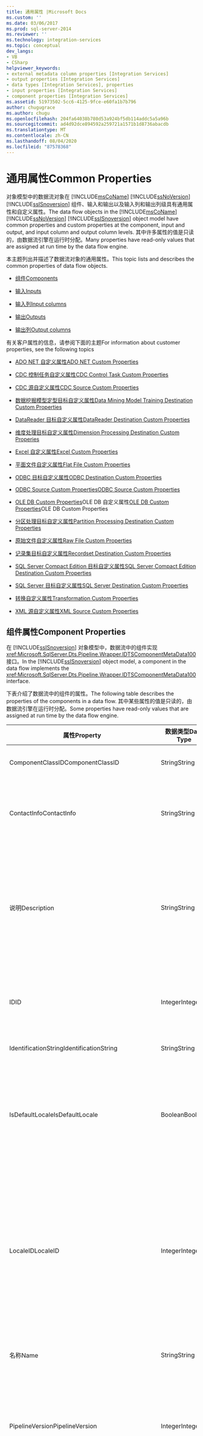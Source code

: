 ```yaml
---
title: 通用属性 |Microsoft Docs
ms.custom: ''
ms.date: 03/06/2017
ms.prod: sql-server-2014
ms.reviewer: ''
ms.technology: integration-services
ms.topic: conceptual
dev_langs:
- VB
- CSharp
helpviewer_keywords:
- external metadata column properties [Integration Services]
- output properties [Integration Services]
- data types [Integration Services], properties
- input properties [Integration Services]
- component properties [Integration Services]
ms.assetid: 51973502-5cc6-4125-9fce-e60fa1b7b796
author: chugugrace
ms.author: chugu
ms.openlocfilehash: 204fa64038b780d53a924bf5db114addc5a5a96b
ms.sourcegitcommit: ad4d92dce894592a259721a1571b1d8736abacdb
ms.translationtype: MT
ms.contentlocale: zh-CN
ms.lasthandoff: 08/04/2020
ms.locfileid: "87578368"
---
```

# <a name="common-properties"></a><span data-ttu-id="6f32a-102">通用属性</span><span class="sxs-lookup"><span data-stu-id="6f32a-102">Common Properties</span></span>
  <span data-ttu-id="6f32a-103">对象模型中的数据流对象在 [!INCLUDE[msCoName](../includes/msconame-md.md)] [!INCLUDE[ssNoVersion](../includes/ssnoversion-md.md)] [!INCLUDE[ssISnoversion](../includes/ssisnoversion-md.md)] 组件、输入和输出以及输入列和输出列级具有通用属性和自定义属性。</span><span class="sxs-lookup"><span data-stu-id="6f32a-103">The data flow objects in the [!INCLUDE[msCoName](../includes/msconame-md.md)] [!INCLUDE[ssNoVersion](../includes/ssnoversion-md.md)] [!INCLUDE[ssISnoversion](../includes/ssisnoversion-md.md)] object model have common properties and custom properties at the component, input and output, and input column and output column levels.</span></span> <span data-ttu-id="6f32a-104">其中许多属性的值是只读的，由数据流引擎在运行时分配。</span><span class="sxs-lookup"><span data-stu-id="6f32a-104">Many properties have read-only values that are assigned at run time by the data flow engine.</span></span>  
  
 <span data-ttu-id="6f32a-105">本主题列出并描述了数据流对象的通用属性。</span><span class="sxs-lookup"><span data-stu-id="6f32a-105">This topic lists and describes the common properties of data flow objects.</span></span>  
  
-   [<span data-ttu-id="6f32a-106">组件</span><span class="sxs-lookup"><span data-stu-id="6f32a-106">Components</span></span>](#components)  
  
-   [<span data-ttu-id="6f32a-107">输入</span><span class="sxs-lookup"><span data-stu-id="6f32a-107">Inputs</span></span>](#inputs)  
  
-   [<span data-ttu-id="6f32a-108">输入列</span><span class="sxs-lookup"><span data-stu-id="6f32a-108">Input columns</span></span>](#inputcolumns)  
  
-   [<span data-ttu-id="6f32a-109">输出</span><span class="sxs-lookup"><span data-stu-id="6f32a-109">Outputs</span></span>](#outputs)  
  
-   [<span data-ttu-id="6f32a-110">输出列</span><span class="sxs-lookup"><span data-stu-id="6f32a-110">Output columns</span></span>](#outputcolumns)  
  
 <span data-ttu-id="6f32a-111">有关客户属性的信息，请参阅下面的主题</span><span class="sxs-lookup"><span data-stu-id="6f32a-111">For information about customer properties, see the following topics</span></span>  
  
-   [<span data-ttu-id="6f32a-112">ADO NET 自定义属性</span><span class="sxs-lookup"><span data-stu-id="6f32a-112">ADO NET Custom Properties</span></span>](data-flow/ado-net-custom-properties.md)  
  
-   [<span data-ttu-id="6f32a-113">CDC 控制任务自定义属性</span><span class="sxs-lookup"><span data-stu-id="6f32a-113">CDC Control Task Custom Properties</span></span>](control-flow/cdc-control-task-custom-properties.md)  
  
-   [<span data-ttu-id="6f32a-114">CDC 源自定义属性</span><span class="sxs-lookup"><span data-stu-id="6f32a-114">CDC Source Custom Properties</span></span>](data-flow/cdc-source-custom-properties.md)  
  
-   [<span data-ttu-id="6f32a-115">数据挖掘模型定型目标自定义属性</span><span class="sxs-lookup"><span data-stu-id="6f32a-115">Data Mining Model Training Destination Custom Properties</span></span>](data-flow/data-mining-model-training-destination-custom-properties.md)  
  
-   [<span data-ttu-id="6f32a-116">DataReader 目标自定义属性</span><span class="sxs-lookup"><span data-stu-id="6f32a-116">DataReader Destination Custom Properties</span></span>](data-flow/datareader-destination-custom-properties.md)  
  
-   [<span data-ttu-id="6f32a-117">维度处理目标自定义属性</span><span class="sxs-lookup"><span data-stu-id="6f32a-117">Dimension Processing Destination Custom Properies</span></span>](data-flow/dimension-processing-destination-custom-properies.md)  
  
-   [<span data-ttu-id="6f32a-118">Excel 自定义属性</span><span class="sxs-lookup"><span data-stu-id="6f32a-118">Excel Custom Properties</span></span>](data-flow/excel-custom-properties.md)  
  
-   [<span data-ttu-id="6f32a-119">平面文件自定义属性</span><span class="sxs-lookup"><span data-stu-id="6f32a-119">Flat File Custom Properties</span></span>](data-flow/flat-file-custom-properties.md)  
  
-   [<span data-ttu-id="6f32a-120">ODBC 目标自定义属性</span><span class="sxs-lookup"><span data-stu-id="6f32a-120">ODBC Destination Custom Properties</span></span>](data-flow/odbc-destination-custom-properties.md)  
  
-   [<span data-ttu-id="6f32a-121">ODBC Source Custom Properties</span><span class="sxs-lookup"><span data-stu-id="6f32a-121">ODBC Source Custom Properties</span></span>](data-flow/odbc-source-custom-properties.md)  
  
-   <span data-ttu-id="6f32a-122">[OLE DB Custom Properties](data-flow/ole-db-custom-properties.md)OLE DB 自定义属性</span><span class="sxs-lookup"><span data-stu-id="6f32a-122">[OLE DB Custom Properties](data-flow/ole-db-custom-properties.md)OLE DB Custom Properties</span></span>  
  
-   [<span data-ttu-id="6f32a-123">分区处理目标自定义属性</span><span class="sxs-lookup"><span data-stu-id="6f32a-123">Partition Processing Destination Custom Properties</span></span>](data-flow/partition-processing-destination-custom-properties.md)  
  
-   [<span data-ttu-id="6f32a-124">原始文件自定义属性</span><span class="sxs-lookup"><span data-stu-id="6f32a-124">Raw File Custom Properties</span></span>](data-flow/raw-file-custom-properties.md)  
  
-   [<span data-ttu-id="6f32a-125">记录集目标自定义属性</span><span class="sxs-lookup"><span data-stu-id="6f32a-125">Recordset Destination Custom Properties</span></span>](data-flow/recordset-destination-custom-properties.md)  
  
-   [<span data-ttu-id="6f32a-126">SQL Server Compact Edition 目标自定义属性</span><span class="sxs-lookup"><span data-stu-id="6f32a-126">SQL Server Compact Edition Destination Custom Properties</span></span>](data-flow/sql-server-compact-edition-destination-custom-properties.md)  
  
-   [<span data-ttu-id="6f32a-127">SQL Server 目标自定义属性</span><span class="sxs-lookup"><span data-stu-id="6f32a-127">SQL Server Destination Custom Properties</span></span>](data-flow/sql-server-destination-custom-properties.md)  
  
-   [<span data-ttu-id="6f32a-128">转换自定义属性</span><span class="sxs-lookup"><span data-stu-id="6f32a-128">Transformation Custom Properties</span></span>](data-flow/transformations/transformation-custom-properties.md)  
  
-   [<span data-ttu-id="6f32a-129">XML 源自定义属性</span><span class="sxs-lookup"><span data-stu-id="6f32a-129">XML Source Custom Properties</span></span>](data-flow/xml-source-custom-properties.md)  
  
##  <a name="component-properties"></a><a name="components"></a><span data-ttu-id="6f32a-130">组件属性</span><span class="sxs-lookup"><span data-stu-id="6f32a-130">Component Properties</span></span>  
 <span data-ttu-id="6f32a-131">在 [!INCLUDE[ssISnoversion](../includes/ssisnoversion-md.md)] 对象模型中，数据流中的组件实现 <xref:Microsoft.SqlServer.Dts.Pipeline.Wrapper.IDTSComponentMetaData100> 接口。</span><span class="sxs-lookup"><span data-stu-id="6f32a-131">In the [!INCLUDE[ssISnoversion](../includes/ssisnoversion-md.md)] object model, a component in the data flow implements the <xref:Microsoft.SqlServer.Dts.Pipeline.Wrapper.IDTSComponentMetaData100> interface.</span></span>  
  
 <span data-ttu-id="6f32a-132">下表介绍了数据流中的组件的属性。</span><span class="sxs-lookup"><span data-stu-id="6f32a-132">The following table describes the properties of the components in a data flow.</span></span> <span data-ttu-id="6f32a-133">其中某些属性的值是只读的，由数据流引擎在运行时分配。</span><span class="sxs-lookup"><span data-stu-id="6f32a-133">Some properties have read-only values that are assigned at run time by the data flow engine.</span></span>  
  
|<span data-ttu-id="6f32a-134">属性</span><span class="sxs-lookup"><span data-stu-id="6f32a-134">Property</span></span>|<span data-ttu-id="6f32a-135">数据类型</span><span class="sxs-lookup"><span data-stu-id="6f32a-135">Data Type</span></span>|<span data-ttu-id="6f32a-136">说明</span><span class="sxs-lookup"><span data-stu-id="6f32a-136">Description</span></span>|  
|--------------|---------------|-----------------|  
|<span data-ttu-id="6f32a-137">ComponentClassID</span><span class="sxs-lookup"><span data-stu-id="6f32a-137">ComponentClassID</span></span>|<span data-ttu-id="6f32a-138">String</span><span class="sxs-lookup"><span data-stu-id="6f32a-138">String</span></span>|<span data-ttu-id="6f32a-139">组件的 CLSID。</span><span class="sxs-lookup"><span data-stu-id="6f32a-139">The CLSID of the component.</span></span>|  
|<span data-ttu-id="6f32a-140">ContactInfo</span><span class="sxs-lookup"><span data-stu-id="6f32a-140">ContactInfo</span></span>|<span data-ttu-id="6f32a-141">String</span><span class="sxs-lookup"><span data-stu-id="6f32a-141">String</span></span>|<span data-ttu-id="6f32a-142">组件开发人员的联系信息。</span><span class="sxs-lookup"><span data-stu-id="6f32a-142">Contact information for the developer of a component.</span></span>|  
|<span data-ttu-id="6f32a-143">说明</span><span class="sxs-lookup"><span data-stu-id="6f32a-143">Description</span></span>|<span data-ttu-id="6f32a-144">String</span><span class="sxs-lookup"><span data-stu-id="6f32a-144">String</span></span>|<span data-ttu-id="6f32a-145">对数据流组件的说明。</span><span class="sxs-lookup"><span data-stu-id="6f32a-145">The description of the data flow component.</span></span> <span data-ttu-id="6f32a-146">此属性的默认值是数据流组件的名称。</span><span class="sxs-lookup"><span data-stu-id="6f32a-146">The default value of this property is the name of the data flow component.</span></span>|  
|<span data-ttu-id="6f32a-147">ID</span><span class="sxs-lookup"><span data-stu-id="6f32a-147">ID</span></span>|<span data-ttu-id="6f32a-148">Integer</span><span class="sxs-lookup"><span data-stu-id="6f32a-148">Integer</span></span>|<span data-ttu-id="6f32a-149">唯一标识此组件实例的值。</span><span class="sxs-lookup"><span data-stu-id="6f32a-149">A value that uniquely identifies this instance of the component.</span></span>|  
|<span data-ttu-id="6f32a-150">IdentificationString</span><span class="sxs-lookup"><span data-stu-id="6f32a-150">IdentificationString</span></span>|<span data-ttu-id="6f32a-151">String</span><span class="sxs-lookup"><span data-stu-id="6f32a-151">String</span></span>|<span data-ttu-id="6f32a-152">标识组件。</span><span class="sxs-lookup"><span data-stu-id="6f32a-152">Identifies the component.</span></span>|  
|<span data-ttu-id="6f32a-153">IsDefaultLocale</span><span class="sxs-lookup"><span data-stu-id="6f32a-153">IsDefaultLocale</span></span>|<span data-ttu-id="6f32a-154">Boolean</span><span class="sxs-lookup"><span data-stu-id="6f32a-154">Boolean</span></span>|<span data-ttu-id="6f32a-155">指示组件是否使用其所属的数据流任务的区域设置。</span><span class="sxs-lookup"><span data-stu-id="6f32a-155">Indicates whether the component uses the locale of the Data Flow task to which it belongs.</span></span>|  
|<span data-ttu-id="6f32a-156">LocaleID</span><span class="sxs-lookup"><span data-stu-id="6f32a-156">LocaleID</span></span>|<span data-ttu-id="6f32a-157">Integer</span><span class="sxs-lookup"><span data-stu-id="6f32a-157">Integer</span></span>|<span data-ttu-id="6f32a-158">包运行时数据流组件使用的区域设置。</span><span class="sxs-lookup"><span data-stu-id="6f32a-158">The locale that the data flow component uses when the package runs.</span></span> <span data-ttu-id="6f32a-159">数据流组件可以使用所有 Windows 区域设置。</span><span class="sxs-lookup"><span data-stu-id="6f32a-159">All Windows locales are available for use in data flow components.</span></span>|  
|<span data-ttu-id="6f32a-160">名称</span><span class="sxs-lookup"><span data-stu-id="6f32a-160">Name</span></span>|<span data-ttu-id="6f32a-161">String</span><span class="sxs-lookup"><span data-stu-id="6f32a-161">String</span></span>|<span data-ttu-id="6f32a-162">数据流组件的名称。</span><span class="sxs-lookup"><span data-stu-id="6f32a-162">The name of the data flow component.</span></span>|  
|<span data-ttu-id="6f32a-163">PipelineVersion</span><span class="sxs-lookup"><span data-stu-id="6f32a-163">PipelineVersion</span></span>|<span data-ttu-id="6f32a-164">Integer</span><span class="sxs-lookup"><span data-stu-id="6f32a-164">Integer</span></span>|<span data-ttu-id="6f32a-165">将某组件设计为要在其中执行的数据流任务的版本。</span><span class="sxs-lookup"><span data-stu-id="6f32a-165">The version of the data flow task within which a component is designed to execute.</span></span>|  
|<span data-ttu-id="6f32a-166">UsesDispositions</span><span class="sxs-lookup"><span data-stu-id="6f32a-166">UsesDispositions</span></span>|<span data-ttu-id="6f32a-167">Boolean</span><span class="sxs-lookup"><span data-stu-id="6f32a-167">Boolean</span></span>|<span data-ttu-id="6f32a-168">指示组件是否有错误输出。</span><span class="sxs-lookup"><span data-stu-id="6f32a-168">Indicates whether a component has an error output.</span></span>|  
|<span data-ttu-id="6f32a-169">ValidateExternalMetadata</span><span class="sxs-lookup"><span data-stu-id="6f32a-169">ValidateExternalMetadata</span></span>|<span data-ttu-id="6f32a-170">Boolean</span><span class="sxs-lookup"><span data-stu-id="6f32a-170">Boolean</span></span>|<span data-ttu-id="6f32a-171">指示外部列的元数据是否经过验证。</span><span class="sxs-lookup"><span data-stu-id="6f32a-171">Indicates whether the metadata of external columns is validated.</span></span> <span data-ttu-id="6f32a-172">此属性的默认值为 `True`。</span><span class="sxs-lookup"><span data-stu-id="6f32a-172">The default value of this property is `True`.</span></span>|  
|<span data-ttu-id="6f32a-173">版本</span><span class="sxs-lookup"><span data-stu-id="6f32a-173">Version</span></span>|<span data-ttu-id="6f32a-174">Integer</span><span class="sxs-lookup"><span data-stu-id="6f32a-174">Integer</span></span>|<span data-ttu-id="6f32a-175">组件的版本。</span><span class="sxs-lookup"><span data-stu-id="6f32a-175">The version of a component.</span></span>|  
  
##  <a name="input-properties"></a><a name="inputs"></a><span data-ttu-id="6f32a-176">输入属性</span><span class="sxs-lookup"><span data-stu-id="6f32a-176">Input Properties</span></span>  
 <span data-ttu-id="6f32a-177">在 [!INCLUDE[ssISnoversion](../includes/ssisnoversion-md.md)] 对象模型中，转换和目标都具有输入。</span><span class="sxs-lookup"><span data-stu-id="6f32a-177">In the [!INCLUDE[ssISnoversion](../includes/ssisnoversion-md.md)] object model, transformations and destinations have inputs.</span></span> <span data-ttu-id="6f32a-178">数据流中的组件的输入实现了 <xref:Microsoft.SqlServer.Dts.Pipeline.Wrapper.IDTSInput100> 接口。</span><span class="sxs-lookup"><span data-stu-id="6f32a-178">An input of a component in the data flow implements the <xref:Microsoft.SqlServer.Dts.Pipeline.Wrapper.IDTSInput100> interface.</span></span>  
  
 <span data-ttu-id="6f32a-179">下表描述了数据流中的组件的输入属性。</span><span class="sxs-lookup"><span data-stu-id="6f32a-179">The following table describes the properties of the inputs of components in a data flow.</span></span> <span data-ttu-id="6f32a-180">其中某些属性的值是只读的，由数据流引擎在运行时分配。</span><span class="sxs-lookup"><span data-stu-id="6f32a-180">Some properties have read-only values that are assigned at run time by the data flow engine.</span></span>  
  
|<span data-ttu-id="6f32a-181">属性</span><span class="sxs-lookup"><span data-stu-id="6f32a-181">Property</span></span>|<span data-ttu-id="6f32a-182">数据类型</span><span class="sxs-lookup"><span data-stu-id="6f32a-182">Data Type</span></span>|<span data-ttu-id="6f32a-183">说明</span><span class="sxs-lookup"><span data-stu-id="6f32a-183">Description</span></span>|  
|--------------|---------------|-----------------|  
|<span data-ttu-id="6f32a-184">说明</span><span class="sxs-lookup"><span data-stu-id="6f32a-184">Description</span></span>|<span data-ttu-id="6f32a-185">String</span><span class="sxs-lookup"><span data-stu-id="6f32a-185">String</span></span>|<span data-ttu-id="6f32a-186">输入的说明。</span><span class="sxs-lookup"><span data-stu-id="6f32a-186">The description of the input.</span></span>|  
|<span data-ttu-id="6f32a-187">ErrorOrTruncationOperation</span><span class="sxs-lookup"><span data-stu-id="6f32a-187">ErrorOrTruncationOperation</span></span>|<span data-ttu-id="6f32a-188">String</span><span class="sxs-lookup"><span data-stu-id="6f32a-188">String</span></span>|<span data-ttu-id="6f32a-189">一个可选字符串，它指定处理行时可以发生的错误或截断的类型。</span><span class="sxs-lookup"><span data-stu-id="6f32a-189">An optional string that specifies the types of errors or truncations that can occur when processing a row.</span></span>|  
|<span data-ttu-id="6f32a-190">ErrorRowDisposition</span><span class="sxs-lookup"><span data-stu-id="6f32a-190">ErrorRowDisposition</span></span>|<xref:Microsoft.SqlServer.Dts.Pipeline.Wrapper.DTSRowDisposition>|<span data-ttu-id="6f32a-191">用于指定错误的处理方式的值。</span><span class="sxs-lookup"><span data-stu-id="6f32a-191">A value that specifies the handling of errors.</span></span> <span data-ttu-id="6f32a-192">具体的值为 `Fail component`、`Ignore failure` 和 `Redirect row`。</span><span class="sxs-lookup"><span data-stu-id="6f32a-192">The values are `Fail component`, `Ignore failure`, and `Redirect row`.</span></span>|  
|<span data-ttu-id="6f32a-193">HasSideEffects</span><span class="sxs-lookup"><span data-stu-id="6f32a-193">HasSideEffects</span></span>|<span data-ttu-id="6f32a-194">Boolean</span><span class="sxs-lookup"><span data-stu-id="6f32a-194">Boolean</span></span>|<span data-ttu-id="6f32a-195">指示当组件没有附加到下游组件且为时，是否可以从数据流的执行计划中删除该组件 `RunInOptimizedMode` `true` 。</span><span class="sxs-lookup"><span data-stu-id="6f32a-195">Indicates whether a component can be removed from the execution plan of the data flow when it is not attached to a downstream component and when `RunInOptimizedMode` is `true`.</span></span>|  
|<span data-ttu-id="6f32a-196">ID</span><span class="sxs-lookup"><span data-stu-id="6f32a-196">ID</span></span>|<span data-ttu-id="6f32a-197">Integer</span><span class="sxs-lookup"><span data-stu-id="6f32a-197">Integer</span></span>|<span data-ttu-id="6f32a-198">用于唯一标识输入的值。</span><span class="sxs-lookup"><span data-stu-id="6f32a-198">A value that uniquely identifies the input.</span></span>|  
|<span data-ttu-id="6f32a-199">IdentificationString</span><span class="sxs-lookup"><span data-stu-id="6f32a-199">IdentificationString</span></span>|<span data-ttu-id="6f32a-200">String</span><span class="sxs-lookup"><span data-stu-id="6f32a-200">String</span></span>|<span data-ttu-id="6f32a-201">用于标识输入的字符串。</span><span class="sxs-lookup"><span data-stu-id="6f32a-201">A string that identifies the input.</span></span>|  
|<span data-ttu-id="6f32a-202">IsSorted</span><span class="sxs-lookup"><span data-stu-id="6f32a-202">IsSorted</span></span>|<span data-ttu-id="6f32a-203">Boolean</span><span class="sxs-lookup"><span data-stu-id="6f32a-203">Boolean</span></span>|<span data-ttu-id="6f32a-204">指示输入中的数据是否已排序。</span><span class="sxs-lookup"><span data-stu-id="6f32a-204">Indicates whether the data in the input is sorted.</span></span>|  
|<span data-ttu-id="6f32a-205">名称</span><span class="sxs-lookup"><span data-stu-id="6f32a-205">Name</span></span>|<span data-ttu-id="6f32a-206">String</span><span class="sxs-lookup"><span data-stu-id="6f32a-206">String</span></span>|<span data-ttu-id="6f32a-207">输入的名称。</span><span class="sxs-lookup"><span data-stu-id="6f32a-207">The name of the input.</span></span>|  
|<span data-ttu-id="6f32a-208">SourceLocale</span><span class="sxs-lookup"><span data-stu-id="6f32a-208">SourceLocale</span></span>|<span data-ttu-id="6f32a-209">Integer</span><span class="sxs-lookup"><span data-stu-id="6f32a-209">Integer</span></span>|<span data-ttu-id="6f32a-210">输入数据的区域设置 ID (LCID)。</span><span class="sxs-lookup"><span data-stu-id="6f32a-210">The locale ID (LCID) of the input data.</span></span>|  
|<span data-ttu-id="6f32a-211">TruncationRowDisposition</span><span class="sxs-lookup"><span data-stu-id="6f32a-211">TruncationRowDisposition</span></span>|<xref:Microsoft.SqlServer.Dts.Pipeline.Wrapper.DTSRowDisposition>|<span data-ttu-id="6f32a-212">用于确定组件如何处理在处理行时发生的截断的值。</span><span class="sxs-lookup"><span data-stu-id="6f32a-212">A value that determines how the component handles truncations that occur when processing rows.</span></span> <span data-ttu-id="6f32a-213">.</span><span class="sxs-lookup"><span data-stu-id="6f32a-213">.</span></span> <span data-ttu-id="6f32a-214">具体的值为 `Fail component`、`Ignore failure` 和 `Redirect row`。</span><span class="sxs-lookup"><span data-stu-id="6f32a-214">The values are `Fail component`, `Ignore failure`, and `Redirect row`.</span></span>|  
  
 <span data-ttu-id="6f32a-215">目标以及某些转换不支持错误输出，这些组件的 ErrorRowDisposition 和 TruncationRowDisposition 属性是只读的。</span><span class="sxs-lookup"><span data-stu-id="6f32a-215">Destinations and some transformations do not support error outputs, and the ErrorRowDisposition and TruncationRowDisposition properties of these components are read-only.</span></span>  
  
###  <a name="input-column-properties"></a><a name="inputcolumns"></a><span data-ttu-id="6f32a-216">输入列属性</span><span class="sxs-lookup"><span data-stu-id="6f32a-216">Input Column Properties</span></span>  
 <span data-ttu-id="6f32a-217">在 [!INCLUDE[ssISnoversion](../includes/ssisnoversion-md.md)] 对象模型中，输入包含输入列集合。</span><span class="sxs-lookup"><span data-stu-id="6f32a-217">In the [!INCLUDE[ssISnoversion](../includes/ssisnoversion-md.md)] object model, an input contains a collection of input columns.</span></span> <span data-ttu-id="6f32a-218">数据流中的组件的输入列实现了 <xref:Microsoft.SqlServer.Dts.Pipeline.Wrapper.IDTSInputColumn100> 接口。</span><span class="sxs-lookup"><span data-stu-id="6f32a-218">An input column of a component in the data flow implements the <xref:Microsoft.SqlServer.Dts.Pipeline.Wrapper.IDTSInputColumn100> interface.</span></span>  
  
 <span data-ttu-id="6f32a-219">下表描述了数据流中的组件的输入列属性。</span><span class="sxs-lookup"><span data-stu-id="6f32a-219">The following table describes the properties of the input columns of components in a data flow.</span></span> <span data-ttu-id="6f32a-220">其中某些属性的值是只读的，由数据流引擎在运行时分配。</span><span class="sxs-lookup"><span data-stu-id="6f32a-220">Some properties have read-only values that are assigned at run time by the data flow engine.</span></span>  
  
|<span data-ttu-id="6f32a-221">属性</span><span class="sxs-lookup"><span data-stu-id="6f32a-221">Property</span></span>|<span data-ttu-id="6f32a-222">数据类型</span><span class="sxs-lookup"><span data-stu-id="6f32a-222">Data Type</span></span>|<span data-ttu-id="6f32a-223">说明</span><span class="sxs-lookup"><span data-stu-id="6f32a-223">Description</span></span>|  
|--------------|---------------|-----------------|  
|<span data-ttu-id="6f32a-224">ComparisonFlags</span><span class="sxs-lookup"><span data-stu-id="6f32a-224">ComparisonFlags</span></span>|<span data-ttu-id="6f32a-225">Integer</span><span class="sxs-lookup"><span data-stu-id="6f32a-225">Integer</span></span>|<span data-ttu-id="6f32a-226">一组标志，用于指定数据类型为 character 的列的比较方式。</span><span class="sxs-lookup"><span data-stu-id="6f32a-226">A set of flags that specify the comparison of columns that have a character data type.</span></span> <span data-ttu-id="6f32a-227">有关详细信息，请参阅 [Comparing String Data](data-flow/comparing-string-data.md)。</span><span class="sxs-lookup"><span data-stu-id="6f32a-227">For more information, see [Comparing String Data](data-flow/comparing-string-data.md).</span></span>|  
|<span data-ttu-id="6f32a-228">说明</span><span class="sxs-lookup"><span data-stu-id="6f32a-228">Description</span></span>|<span data-ttu-id="6f32a-229">String</span><span class="sxs-lookup"><span data-stu-id="6f32a-229">String</span></span>|<span data-ttu-id="6f32a-230">对输入列的说明。</span><span class="sxs-lookup"><span data-stu-id="6f32a-230">Describes the input column.</span></span>|  
|<span data-ttu-id="6f32a-231">ErrorOrTruncationOperation</span><span class="sxs-lookup"><span data-stu-id="6f32a-231">ErrorOrTruncationOperation</span></span>|<span data-ttu-id="6f32a-232">String</span><span class="sxs-lookup"><span data-stu-id="6f32a-232">String</span></span>|<span data-ttu-id="6f32a-233">一个可选字符串，它指定处理行时可以发生的错误或截断的类型。</span><span class="sxs-lookup"><span data-stu-id="6f32a-233">An optional string that specifies the types of errors or truncations that can occur when processing a row.</span></span>|  
|<span data-ttu-id="6f32a-234">ErrorRowDisposition</span><span class="sxs-lookup"><span data-stu-id="6f32a-234">ErrorRowDisposition</span></span>|<xref:Microsoft.SqlServer.Dts.Pipeline.Wrapper.DTSRowDisposition>|<span data-ttu-id="6f32a-235">用于指定错误的处理方式的值。</span><span class="sxs-lookup"><span data-stu-id="6f32a-235">A value that specifies the handling of errors.</span></span> <span data-ttu-id="6f32a-236">具体的值为 `Fail component`、`Ignore failure` 和 `Redirect row`。</span><span class="sxs-lookup"><span data-stu-id="6f32a-236">The values are `Fail component`, `Ignore failure`, and `Redirect row`.</span></span>|  
|<span data-ttu-id="6f32a-237">ExternalMetadataColumnID</span><span class="sxs-lookup"><span data-stu-id="6f32a-237">ExternalMetadataColumnID</span></span>|<xref:Microsoft.SqlServer.Dts.Pipeline.Wrapper.IDTSExternalMetadataColumn100>|<span data-ttu-id="6f32a-238">分配给输入列的外部元数据列的 ID。</span><span class="sxs-lookup"><span data-stu-id="6f32a-238">The ID of the external metadata column assigned to an input column.</span></span>|  
|<span data-ttu-id="6f32a-239">ID</span><span class="sxs-lookup"><span data-stu-id="6f32a-239">ID</span></span>|<span data-ttu-id="6f32a-240">Integer</span><span class="sxs-lookup"><span data-stu-id="6f32a-240">Integer</span></span>|<span data-ttu-id="6f32a-241">用于唯一标识输入列的值。</span><span class="sxs-lookup"><span data-stu-id="6f32a-241">A value that uniquely identifies the input column.</span></span>|  
|<span data-ttu-id="6f32a-242">IdentificationString</span><span class="sxs-lookup"><span data-stu-id="6f32a-242">IdentificationString</span></span>|<span data-ttu-id="6f32a-243">String</span><span class="sxs-lookup"><span data-stu-id="6f32a-243">String</span></span>|<span data-ttu-id="6f32a-244">用于标识输入列的字符串。</span><span class="sxs-lookup"><span data-stu-id="6f32a-244">A string that identifies the input column.</span></span>|  
|<span data-ttu-id="6f32a-245">LineageID</span><span class="sxs-lookup"><span data-stu-id="6f32a-245">LineageID</span></span>|<span data-ttu-id="6f32a-246">Integer</span><span class="sxs-lookup"><span data-stu-id="6f32a-246">Integer</span></span>|<span data-ttu-id="6f32a-247">上游列的 ID。</span><span class="sxs-lookup"><span data-stu-id="6f32a-247">The ID of the upstream column.</span></span>|  
|<span data-ttu-id="6f32a-248">名称</span><span class="sxs-lookup"><span data-stu-id="6f32a-248">Name</span></span>|<span data-ttu-id="6f32a-249">String</span><span class="sxs-lookup"><span data-stu-id="6f32a-249">String</span></span>|<span data-ttu-id="6f32a-250">输入列的名称。</span><span class="sxs-lookup"><span data-stu-id="6f32a-250">The name of the input column.</span></span>|  
|<span data-ttu-id="6f32a-251">SortKeyPosition</span><span class="sxs-lookup"><span data-stu-id="6f32a-251">SortKeyPosition</span></span>|<span data-ttu-id="6f32a-252">Integer</span><span class="sxs-lookup"><span data-stu-id="6f32a-252">Integer</span></span>|<span data-ttu-id="6f32a-253">用于指示单个列是否已排序、其排序顺序以及多个列的排序顺序的值。</span><span class="sxs-lookup"><span data-stu-id="6f32a-253">A value that indicates whether a column is sorted, its sort order, and the sequence in which multiple columns are sorted.</span></span> <span data-ttu-id="6f32a-254">如何值为 **0** ，则表示未对该列进行排序。</span><span class="sxs-lookup"><span data-stu-id="6f32a-254">The value **0** indicates the column is not sorted.</span></span>  <span data-ttu-id="6f32a-255">有关详细信息，请参阅 [为合并转换和合并联接转换排序数据](data-flow/transformations/sort-data-for-the-merge-and-merge-join-transformations.md)。</span><span class="sxs-lookup"><span data-stu-id="6f32a-255">For more information, see [Sort Data for the Merge and Merge Join Transformations](data-flow/transformations/sort-data-for-the-merge-and-merge-join-transformations.md).</span></span>|  
|<span data-ttu-id="6f32a-256">TruncationRowDisposition</span><span class="sxs-lookup"><span data-stu-id="6f32a-256">TruncationRowDisposition</span></span>|<xref:Microsoft.SqlServer.Dts.Pipeline.Wrapper.DTSRowDisposition>|<span data-ttu-id="6f32a-257">用于确定组件如何处理在处理行时发生的截断的值。</span><span class="sxs-lookup"><span data-stu-id="6f32a-257">A value that determines how the component handles truncations that occur when processing rows.</span></span> <span data-ttu-id="6f32a-258">具体的值为 `Fail component`、`Ignore failure` 和 `Redirect row`。</span><span class="sxs-lookup"><span data-stu-id="6f32a-258">The values are `Fail component`, `Ignore failure`, and `Redirect row`.</span></span>|  
|<span data-ttu-id="6f32a-259">UpstreamComponentName</span><span class="sxs-lookup"><span data-stu-id="6f32a-259">UpstreamComponentName</span></span>|<span data-ttu-id="6f32a-260">String</span><span class="sxs-lookup"><span data-stu-id="6f32a-260">String</span></span>|<span data-ttu-id="6f32a-261">上游组件的名称。</span><span class="sxs-lookup"><span data-stu-id="6f32a-261">The name of the upstream component.</span></span>|  
|<span data-ttu-id="6f32a-262">UsageType</span><span class="sxs-lookup"><span data-stu-id="6f32a-262">UsageType</span></span>|<xref:Microsoft.SqlServer.Dts.Pipeline.Wrapper.DTSUsageType>|<span data-ttu-id="6f32a-263">用于确定组件如何使用输入列的值。</span><span class="sxs-lookup"><span data-stu-id="6f32a-263">A value that determines how an input column is used by the component.</span></span>|  
  
 <span data-ttu-id="6f32a-264">输入列还具有“数据类型属性”下描述的数据类型属性。</span><span class="sxs-lookup"><span data-stu-id="6f32a-264">Input columns also have the data type properties described under "Data Type Properties."</span></span>  
  
##  <a name="output-properties"></a><a name="outputs"></a><span data-ttu-id="6f32a-265">输出属性</span><span class="sxs-lookup"><span data-stu-id="6f32a-265">Output Properties</span></span>  
 <span data-ttu-id="6f32a-266">在 [!INCLUDE[ssISnoversion](../includes/ssisnoversion-md.md)] 对象模型中，源和转换具有输出。</span><span class="sxs-lookup"><span data-stu-id="6f32a-266">In the [!INCLUDE[ssISnoversion](../includes/ssisnoversion-md.md)] object model, sources and transformations have outputs.</span></span> <span data-ttu-id="6f32a-267">数据流中的组件的输出实现了 <xref:Microsoft.SqlServer.Dts.Pipeline.Wrapper.IDTSOutput100> 接口。</span><span class="sxs-lookup"><span data-stu-id="6f32a-267">An output of a component in the data flow implements the <xref:Microsoft.SqlServer.Dts.Pipeline.Wrapper.IDTSOutput100> interface.</span></span>  
  
 <span data-ttu-id="6f32a-268">下表描述了数据流中的组件的输出属性。</span><span class="sxs-lookup"><span data-stu-id="6f32a-268">The following table describes the properties of the outputs of components in a data flow.</span></span> <span data-ttu-id="6f32a-269">其中某些属性的值是只读的，由数据流引擎在运行时分配。</span><span class="sxs-lookup"><span data-stu-id="6f32a-269">Some properties have read-only values that are assigned at run time by the data flow engine.</span></span>  
  
|<span data-ttu-id="6f32a-270">属性</span><span class="sxs-lookup"><span data-stu-id="6f32a-270">Property</span></span>|<span data-ttu-id="6f32a-271">数据类型</span><span class="sxs-lookup"><span data-stu-id="6f32a-271">Data Type</span></span>|<span data-ttu-id="6f32a-272">说明</span><span class="sxs-lookup"><span data-stu-id="6f32a-272">Description</span></span>|  
|--------------|---------------|-----------------|  
|<span data-ttu-id="6f32a-273">DeleteOutputOnPathDetached</span><span class="sxs-lookup"><span data-stu-id="6f32a-273">DeleteOutputOnPathDetached</span></span>|<span data-ttu-id="6f32a-274">Boolean</span><span class="sxs-lookup"><span data-stu-id="6f32a-274">Boolean</span></span>|<span data-ttu-id="6f32a-275">用于确定当输出与路径分离时数据流引擎是否将其删除的值。</span><span class="sxs-lookup"><span data-stu-id="6f32a-275">A value that determines whether the data flow engine deletes the output when it is detached from a path.</span></span>|  
|<span data-ttu-id="6f32a-276">说明</span><span class="sxs-lookup"><span data-stu-id="6f32a-276">Description</span></span>|<span data-ttu-id="6f32a-277">String</span><span class="sxs-lookup"><span data-stu-id="6f32a-277">String</span></span>|<span data-ttu-id="6f32a-278">对输出的说明。</span><span class="sxs-lookup"><span data-stu-id="6f32a-278">Describes the output.</span></span>|  
|<span data-ttu-id="6f32a-279">ErrorOrTruncationOperation</span><span class="sxs-lookup"><span data-stu-id="6f32a-279">ErrorOrTruncationOperation</span></span>|<span data-ttu-id="6f32a-280">String</span><span class="sxs-lookup"><span data-stu-id="6f32a-280">String</span></span>|<span data-ttu-id="6f32a-281">一个可选字符串，它指定处理行时可以发生的错误或截断的类型。</span><span class="sxs-lookup"><span data-stu-id="6f32a-281">An optional string that specifies the types of errors or truncations that can occur when processing a row.</span></span>|  
|<span data-ttu-id="6f32a-282">ErrorRowDisposition</span><span class="sxs-lookup"><span data-stu-id="6f32a-282">ErrorRowDisposition</span></span>|<xref:Microsoft.SqlServer.Dts.Pipeline.Wrapper.DTSRowDisposition>|<span data-ttu-id="6f32a-283">用于指定错误的处理方式的值。</span><span class="sxs-lookup"><span data-stu-id="6f32a-283">A value that specifies the handling of errors.</span></span> <span data-ttu-id="6f32a-284">具体的值为 `Fail component`、`Ignore failure` 和 `Redirect row`。</span><span class="sxs-lookup"><span data-stu-id="6f32a-284">The values are `Fail component`, `Ignore failure`, and `Redirect row`.</span></span>|  
|<span data-ttu-id="6f32a-285">ExclusionGroup</span><span class="sxs-lookup"><span data-stu-id="6f32a-285">ExclusionGroup</span></span>|<span data-ttu-id="6f32a-286">Integer</span><span class="sxs-lookup"><span data-stu-id="6f32a-286">Integer</span></span>|<span data-ttu-id="6f32a-287">用于标识一组互斥输出的值。</span><span class="sxs-lookup"><span data-stu-id="6f32a-287">A value that identifies a group of mutually exclusive outputs.</span></span>|  
|<span data-ttu-id="6f32a-288">HasSideEffects</span><span class="sxs-lookup"><span data-stu-id="6f32a-288">HasSideEffects</span></span>|<span data-ttu-id="6f32a-289">Boolean</span><span class="sxs-lookup"><span data-stu-id="6f32a-289">Boolean</span></span>|<span data-ttu-id="6f32a-290">用于指示当组件没有附加到上游组件并且 `RunInOptimizedMode` 为 `true` 时是否可以从数据流的执行计划中删除该组件的值。</span><span class="sxs-lookup"><span data-stu-id="6f32a-290">A value that indicates whether a component can be removed from the execution plan of the data flow when it is not attached to an upstream component and when `RunInOptimizedMode` is `true`.</span></span>|  
|<span data-ttu-id="6f32a-291">ID</span><span class="sxs-lookup"><span data-stu-id="6f32a-291">ID</span></span>|<span data-ttu-id="6f32a-292">Integer</span><span class="sxs-lookup"><span data-stu-id="6f32a-292">Integer</span></span>|<span data-ttu-id="6f32a-293">用于唯一标识输出的值。</span><span class="sxs-lookup"><span data-stu-id="6f32a-293">A value that uniquely identifies the output.</span></span>|  
|<span data-ttu-id="6f32a-294">IdentificationString</span><span class="sxs-lookup"><span data-stu-id="6f32a-294">IdentificationString</span></span>|<span data-ttu-id="6f32a-295">String</span><span class="sxs-lookup"><span data-stu-id="6f32a-295">String</span></span>|<span data-ttu-id="6f32a-296">用于标识输出的字符串。</span><span class="sxs-lookup"><span data-stu-id="6f32a-296">A string that identifies the output.</span></span>|  
|<span data-ttu-id="6f32a-297">IsErrorOut</span><span class="sxs-lookup"><span data-stu-id="6f32a-297">IsErrorOut</span></span>|<span data-ttu-id="6f32a-298">Boolean</span><span class="sxs-lookup"><span data-stu-id="6f32a-298">Boolean</span></span>|<span data-ttu-id="6f32a-299">指示输出是否为错误输出。</span><span class="sxs-lookup"><span data-stu-id="6f32a-299">Indicates whether the output is an error output.</span></span>|  
|<span data-ttu-id="6f32a-300">IsSorted</span><span class="sxs-lookup"><span data-stu-id="6f32a-300">IsSorted</span></span>|<span data-ttu-id="6f32a-301">Boolean</span><span class="sxs-lookup"><span data-stu-id="6f32a-301">Boolean</span></span>|<span data-ttu-id="6f32a-302">指示输出是否已排序。</span><span class="sxs-lookup"><span data-stu-id="6f32a-302">Indicates whether the output is sorted.</span></span> <span data-ttu-id="6f32a-303">默认值为 `False`。</span><span class="sxs-lookup"><span data-stu-id="6f32a-303">The default value is `False`.</span></span><br /><br /> <span data-ttu-id="6f32a-304">\*\* \* \* 重要 \* 提示 \* \*\*如果将属性的值设置 `IsSorted` 为，则 `True` 不会对数据进行排序。</span><span class="sxs-lookup"><span data-stu-id="6f32a-304">**\*\* Important \*\*** Setting the value of the `IsSorted` property to `True` does not sort the data.</span></span> <span data-ttu-id="6f32a-305">此属性仅向下游组件提示数据之前已经过排序。</span><span class="sxs-lookup"><span data-stu-id="6f32a-305">This property only provides a hint to downstream components that the data has been previously sorted.</span></span> <span data-ttu-id="6f32a-306">有关详细信息，请参阅 [为合并转换和合并联接转换排序数据](data-flow/transformations/sort-data-for-the-merge-and-merge-join-transformations.md)。</span><span class="sxs-lookup"><span data-stu-id="6f32a-306">For more information, see [Sort Data for the Merge and Merge Join Transformations](data-flow/transformations/sort-data-for-the-merge-and-merge-join-transformations.md).</span></span>|  
|<span data-ttu-id="6f32a-307">名称</span><span class="sxs-lookup"><span data-stu-id="6f32a-307">Name</span></span>|<span data-ttu-id="6f32a-308">String</span><span class="sxs-lookup"><span data-stu-id="6f32a-308">String</span></span>|<span data-ttu-id="6f32a-309">输出的名称。</span><span class="sxs-lookup"><span data-stu-id="6f32a-309">The name of the output.</span></span>|  
|<span data-ttu-id="6f32a-310">SynchronousInputID</span><span class="sxs-lookup"><span data-stu-id="6f32a-310">SynchronousInputID</span></span>|<span data-ttu-id="6f32a-311">Integer</span><span class="sxs-lookup"><span data-stu-id="6f32a-311">Integer</span></span>|<span data-ttu-id="6f32a-312">与输出同步的输入的 ID。</span><span class="sxs-lookup"><span data-stu-id="6f32a-312">The ID of an input that is synchronous to the output.</span></span>|  
|<span data-ttu-id="6f32a-313">TruncationRowDisposition</span><span class="sxs-lookup"><span data-stu-id="6f32a-313">TruncationRowDisposition</span></span>|<xref:Microsoft.SqlServer.Dts.Pipeline.Wrapper.DTSRowDisposition>|<span data-ttu-id="6f32a-314">用于确定组件如何处理在处理行时发生的截断的值。</span><span class="sxs-lookup"><span data-stu-id="6f32a-314">A value that determines how the component handles truncations that occur when processing rows.</span></span> <span data-ttu-id="6f32a-315">具体的值为 `Fail component`、`Ignore failure` 和 `Redirect row`。</span><span class="sxs-lookup"><span data-stu-id="6f32a-315">The values are `Fail component`, `Ignore failure`, and `Redirect row`.</span></span>|  
  
###  <a name="output-column-properties"></a><a name="outputcolumns"></a><span data-ttu-id="6f32a-316">输出列属性</span><span class="sxs-lookup"><span data-stu-id="6f32a-316">Output Column Properties</span></span>  
 <span data-ttu-id="6f32a-317">在 [!INCLUDE[ssISnoversion](../includes/ssisnoversion-md.md)] 对象模型中，输出包含输出列集合。</span><span class="sxs-lookup"><span data-stu-id="6f32a-317">In the [!INCLUDE[ssISnoversion](../includes/ssisnoversion-md.md)] object model, an output contains a collection of output columns.</span></span> <span data-ttu-id="6f32a-318">数据流中的组件的输出列实现了 <xref:Microsoft.SqlServer.Dts.Pipeline.Wrapper.IDTSOutputColumn100> 接口。</span><span class="sxs-lookup"><span data-stu-id="6f32a-318">An output column of a component in the data flow implements the <xref:Microsoft.SqlServer.Dts.Pipeline.Wrapper.IDTSOutputColumn100> interface.</span></span>  
  
 <span data-ttu-id="6f32a-319">下表描述了数据流中的组件的输出列属性。</span><span class="sxs-lookup"><span data-stu-id="6f32a-319">The following table describes the properties of the output columns of components in a data flow.</span></span> <span data-ttu-id="6f32a-320">其中某些属性的值是只读的，由数据流引擎在运行时分配。</span><span class="sxs-lookup"><span data-stu-id="6f32a-320">Some properties have read-only values that are assigned at run time by the data flow engine.</span></span>  
  
|<span data-ttu-id="6f32a-321">属性</span><span class="sxs-lookup"><span data-stu-id="6f32a-321">Property</span></span>|<span data-ttu-id="6f32a-322">数据类型</span><span class="sxs-lookup"><span data-stu-id="6f32a-322">Data Type</span></span>|<span data-ttu-id="6f32a-323">说明</span><span class="sxs-lookup"><span data-stu-id="6f32a-323">Description</span></span>|  
|--------------|---------------|-----------------|  
|<span data-ttu-id="6f32a-324">ComparisonFlags</span><span class="sxs-lookup"><span data-stu-id="6f32a-324">ComparisonFlags</span></span>|<span data-ttu-id="6f32a-325">Integer</span><span class="sxs-lookup"><span data-stu-id="6f32a-325">Integer</span></span>|<span data-ttu-id="6f32a-326">一组标志，用于指定数据类型为 character 的列的比较方式。</span><span class="sxs-lookup"><span data-stu-id="6f32a-326">A set of flags that specify the comparison of columns that have a character data type.</span></span> <span data-ttu-id="6f32a-327">有关详细信息，请参阅 [Comparing String Data](data-flow/comparing-string-data.md)。</span><span class="sxs-lookup"><span data-stu-id="6f32a-327">For more information, see [Comparing String Data](data-flow/comparing-string-data.md).</span></span>|  
|<span data-ttu-id="6f32a-328">说明</span><span class="sxs-lookup"><span data-stu-id="6f32a-328">Description</span></span>|<span data-ttu-id="6f32a-329">String</span><span class="sxs-lookup"><span data-stu-id="6f32a-329">String</span></span>|<span data-ttu-id="6f32a-330">对输出列的说明。</span><span class="sxs-lookup"><span data-stu-id="6f32a-330">Describes the output column.</span></span>|  
|<span data-ttu-id="6f32a-331">ErrorOrTruncationOperation</span><span class="sxs-lookup"><span data-stu-id="6f32a-331">ErrorOrTruncationOperation</span></span>|<span data-ttu-id="6f32a-332">String</span><span class="sxs-lookup"><span data-stu-id="6f32a-332">String</span></span>|<span data-ttu-id="6f32a-333">一个可选字符串，它指定处理行时可以发生的错误或截断的类型。</span><span class="sxs-lookup"><span data-stu-id="6f32a-333">An optional string that specifies the types of errors or truncations that can occur when processing a row.</span></span>|  
|<span data-ttu-id="6f32a-334">ErrorRowDisposition</span><span class="sxs-lookup"><span data-stu-id="6f32a-334">ErrorRowDisposition</span></span>|<xref:Microsoft.SqlServer.Dts.Pipeline.Wrapper.DTSRowDisposition>|<span data-ttu-id="6f32a-335">用于指定错误的处理方式的值。</span><span class="sxs-lookup"><span data-stu-id="6f32a-335">A value that specifies the handling of errors.</span></span> <span data-ttu-id="6f32a-336">具体的值为 `Fail component`、`Ignore failure` 和 `Redirect row`。</span><span class="sxs-lookup"><span data-stu-id="6f32a-336">The values are `Fail component`, `Ignore failure`, and `Redirect row`.</span></span> <span data-ttu-id="6f32a-337">默认值为 `Fail component`。</span><span class="sxs-lookup"><span data-stu-id="6f32a-337">The default value is `Fail component`.</span></span>|  
|<span data-ttu-id="6f32a-338">ExternalMetadataColumnID</span><span class="sxs-lookup"><span data-stu-id="6f32a-338">ExternalMetadataColumnID</span></span>|<span data-ttu-id="6f32a-339">Integer</span><span class="sxs-lookup"><span data-stu-id="6f32a-339">Integer</span></span>|<span data-ttu-id="6f32a-340">分配给输入列的外部元数据列的 ID。</span><span class="sxs-lookup"><span data-stu-id="6f32a-340">The ID of the external metadata column assigned to an input column.</span></span>|  
|<span data-ttu-id="6f32a-341">ID</span><span class="sxs-lookup"><span data-stu-id="6f32a-341">ID</span></span>|<span data-ttu-id="6f32a-342">Integer</span><span class="sxs-lookup"><span data-stu-id="6f32a-342">Integer</span></span>|<span data-ttu-id="6f32a-343">用于唯一标识输出列的值。</span><span class="sxs-lookup"><span data-stu-id="6f32a-343">A value that uniquely identifies the output column.</span></span>|  
|<span data-ttu-id="6f32a-344">IdentificationString</span><span class="sxs-lookup"><span data-stu-id="6f32a-344">IdentificationString</span></span>|<span data-ttu-id="6f32a-345">String</span><span class="sxs-lookup"><span data-stu-id="6f32a-345">String</span></span>|<span data-ttu-id="6f32a-346">用于标识输出列的字符串。</span><span class="sxs-lookup"><span data-stu-id="6f32a-346">A string that identifies the output column.</span></span>|  
|<span data-ttu-id="6f32a-347">LineageID</span><span class="sxs-lookup"><span data-stu-id="6f32a-347">LineageID</span></span>|<span data-ttu-id="6f32a-348">Integer</span><span class="sxs-lookup"><span data-stu-id="6f32a-348">Integer</span></span>|<span data-ttu-id="6f32a-349">输出列的 ID。</span><span class="sxs-lookup"><span data-stu-id="6f32a-349">The ID of the output column.</span></span> <span data-ttu-id="6f32a-350">下游组件使用此值引用列。</span><span class="sxs-lookup"><span data-stu-id="6f32a-350">Downstream components refer to the column by using this value.</span></span>|  
|<span data-ttu-id="6f32a-351">名称</span><span class="sxs-lookup"><span data-stu-id="6f32a-351">Name</span></span>|<span data-ttu-id="6f32a-352">String</span><span class="sxs-lookup"><span data-stu-id="6f32a-352">String</span></span>|<span data-ttu-id="6f32a-353">输出列的名称。</span><span class="sxs-lookup"><span data-stu-id="6f32a-353">The name of the output column.</span></span>|  
|<span data-ttu-id="6f32a-354">SortKeyPosition</span><span class="sxs-lookup"><span data-stu-id="6f32a-354">SortKeyPosition</span></span>|<span data-ttu-id="6f32a-355">Integer</span><span class="sxs-lookup"><span data-stu-id="6f32a-355">Integer</span></span>|<span data-ttu-id="6f32a-356">用于指示单个列是否已排序、其排序顺序以及多个列的排序顺序的值。</span><span class="sxs-lookup"><span data-stu-id="6f32a-356">A value that indicates whether a column is sorted, its sort order, and the sequence in which multiple columns are sorted.</span></span> <span data-ttu-id="6f32a-357">如何值为 **0** ，则表示未对该列进行排序。</span><span class="sxs-lookup"><span data-stu-id="6f32a-357">The value **0** indicates the column is not sorted.</span></span> <span data-ttu-id="6f32a-358">有关详细信息，请参阅 [为合并转换和合并联接转换排序数据](data-flow/transformations/sort-data-for-the-merge-and-merge-join-transformations.md)。</span><span class="sxs-lookup"><span data-stu-id="6f32a-358">For more information, see [Sort Data for the Merge and Merge Join Transformations](data-flow/transformations/sort-data-for-the-merge-and-merge-join-transformations.md).</span></span>|  
|<span data-ttu-id="6f32a-359">SpecialFlags</span><span class="sxs-lookup"><span data-stu-id="6f32a-359">SpecialFlags</span></span>|<span data-ttu-id="6f32a-360">Integer</span><span class="sxs-lookup"><span data-stu-id="6f32a-360">Integer</span></span>|<span data-ttu-id="6f32a-361">包含输出列的特殊标志的值。</span><span class="sxs-lookup"><span data-stu-id="6f32a-361">A value that contains the special flags of the output column.</span></span>|  
|<span data-ttu-id="6f32a-362">TruncationRowDisposition</span><span class="sxs-lookup"><span data-stu-id="6f32a-362">TruncationRowDisposition</span></span>|<xref:Microsoft.SqlServer.Dts.Pipeline.Wrapper.DTSRowDisposition>|<span data-ttu-id="6f32a-363">用于确定组件如何处理在处理行时发生的截断的值。</span><span class="sxs-lookup"><span data-stu-id="6f32a-363">A value that determines how the component handles truncations that occur when processing rows.</span></span> <span data-ttu-id="6f32a-364">具体的值为 `Fail component`、`Ignore failure` 和 `Redirect row`。</span><span class="sxs-lookup"><span data-stu-id="6f32a-364">The values are `Fail component`, `Ignore failure`, and `Redirect row`.</span></span> <span data-ttu-id="6f32a-365">默认值为 `Fail component`。</span><span class="sxs-lookup"><span data-stu-id="6f32a-365">The default value is `Fail component`.</span></span>|  
  
 <span data-ttu-id="6f32a-366">输出列还包括一组数据类型属性。</span><span class="sxs-lookup"><span data-stu-id="6f32a-366">Output columns also include a set of data type properties.</span></span>  
  
## <a name="external-metadata-column-properties"></a><span data-ttu-id="6f32a-367">外部元数据列属性</span><span class="sxs-lookup"><span data-stu-id="6f32a-367">External Metadata Column Properties</span></span>  
 <span data-ttu-id="6f32a-368">在 [!INCLUDE[ssISnoversion](../includes/ssisnoversion-md.md)] 对象模型中，输入和输出可以包含一组外部元数据列。</span><span class="sxs-lookup"><span data-stu-id="6f32a-368">In the [!INCLUDE[ssISnoversion](../includes/ssisnoversion-md.md)] object model, inputs and outputs can contain a collection of external metadata columns.</span></span> <span data-ttu-id="6f32a-369">数据流中的组件的外部元数据列实现了 <xref:Microsoft.SqlServer.Dts.Pipeline.Wrapper.IDTSExternalMetadataColumn100> 接口。</span><span class="sxs-lookup"><span data-stu-id="6f32a-369">An external metadata column of a component in the data flow implements the <xref:Microsoft.SqlServer.Dts.Pipeline.Wrapper.IDTSExternalMetadataColumn100> interface.</span></span>  
  
 <span data-ttu-id="6f32a-370">下表描述了数据流中的组件的外部元数据列属性。</span><span class="sxs-lookup"><span data-stu-id="6f32a-370">The following table describes the properties of the external metadata columns of components in a data flow.</span></span> <span data-ttu-id="6f32a-371">其中某些属性的值是只读的，由数据流引擎在运行时分配。</span><span class="sxs-lookup"><span data-stu-id="6f32a-371">Some properties have read-only values that are assigned at run time by the data flow engine.</span></span>  
  
|<span data-ttu-id="6f32a-372">属性</span><span class="sxs-lookup"><span data-stu-id="6f32a-372">Property</span></span>|<span data-ttu-id="6f32a-373">数据类型</span><span class="sxs-lookup"><span data-stu-id="6f32a-373">Data Type</span></span>|<span data-ttu-id="6f32a-374">说明</span><span class="sxs-lookup"><span data-stu-id="6f32a-374">Description</span></span>|  
|--------------|---------------|-----------------|  
|<span data-ttu-id="6f32a-375">说明</span><span class="sxs-lookup"><span data-stu-id="6f32a-375">Description</span></span>|<span data-ttu-id="6f32a-376">String</span><span class="sxs-lookup"><span data-stu-id="6f32a-376">String</span></span>|<span data-ttu-id="6f32a-377">对外部列的说明。</span><span class="sxs-lookup"><span data-stu-id="6f32a-377">Describes the external column.</span></span>|  
|<span data-ttu-id="6f32a-378">ID</span><span class="sxs-lookup"><span data-stu-id="6f32a-378">ID</span></span>|<span data-ttu-id="6f32a-379">Integer</span><span class="sxs-lookup"><span data-stu-id="6f32a-379">Integer</span></span>|<span data-ttu-id="6f32a-380">用于唯一标识列的值。</span><span class="sxs-lookup"><span data-stu-id="6f32a-380">A value that uniquely identifies the column.</span></span>|  
|<span data-ttu-id="6f32a-381">IdentificationString</span><span class="sxs-lookup"><span data-stu-id="6f32a-381">IdentificationString</span></span>|<span data-ttu-id="6f32a-382">String</span><span class="sxs-lookup"><span data-stu-id="6f32a-382">String</span></span>|<span data-ttu-id="6f32a-383">用于标识列的字符串。</span><span class="sxs-lookup"><span data-stu-id="6f32a-383">A string that identifies the column.</span></span>|  
|<span data-ttu-id="6f32a-384">名称</span><span class="sxs-lookup"><span data-stu-id="6f32a-384">Name</span></span>|<span data-ttu-id="6f32a-385">String</span><span class="sxs-lookup"><span data-stu-id="6f32a-385">String</span></span>|<span data-ttu-id="6f32a-386">外部列的名称。</span><span class="sxs-lookup"><span data-stu-id="6f32a-386">The name of the external column.</span></span>|  
  
 <span data-ttu-id="6f32a-387">外部元数据列还包括一组数据类型属性。</span><span class="sxs-lookup"><span data-stu-id="6f32a-387">External metadata columns also include a set of data type properties.</span></span>  
  
## <a name="data-type-properties"></a><span data-ttu-id="6f32a-388">数据类型属性</span><span class="sxs-lookup"><span data-stu-id="6f32a-388">Data Type Properties</span></span>  
 <span data-ttu-id="6f32a-389">输出列和外部元数据列还包括一组数据类型属性。</span><span class="sxs-lookup"><span data-stu-id="6f32a-389">Output columns and external metadata columns include a set of data type properties.</span></span> <span data-ttu-id="6f32a-390">这些属性可能为读/写属性或只读属性，具体取决于列的数据类型。</span><span class="sxs-lookup"><span data-stu-id="6f32a-390">Depending on the data type of the column, properties can be read/write or read-only.</span></span>  
  
 <span data-ttu-id="6f32a-391">下表描述了输出列和外部元数据列的数据类型属性。</span><span class="sxs-lookup"><span data-stu-id="6f32a-391">The following table describes the data type properties of output columns and external metadata columns.</span></span>  
  
|<span data-ttu-id="6f32a-392">属性</span><span class="sxs-lookup"><span data-stu-id="6f32a-392">Property</span></span>|<span data-ttu-id="6f32a-393">数据类型</span><span class="sxs-lookup"><span data-stu-id="6f32a-393">Data Type</span></span>|<span data-ttu-id="6f32a-394">说明</span><span class="sxs-lookup"><span data-stu-id="6f32a-394">Description</span></span>|  
|--------------|---------------|-----------------|  
|<span data-ttu-id="6f32a-395">CodePage</span><span class="sxs-lookup"><span data-stu-id="6f32a-395">CodePage</span></span>|<span data-ttu-id="6f32a-396">Integer</span><span class="sxs-lookup"><span data-stu-id="6f32a-396">Integer</span></span>|<span data-ttu-id="6f32a-397">指定非 Unicode 字符串数据的代码页。</span><span class="sxs-lookup"><span data-stu-id="6f32a-397">Specifies the code page for string data that is not Unicode.</span></span>|  
|<span data-ttu-id="6f32a-398">数据类型</span><span class="sxs-lookup"><span data-stu-id="6f32a-398">DataType</span></span>|<span data-ttu-id="6f32a-399">Integer（枚举）</span><span class="sxs-lookup"><span data-stu-id="6f32a-399">Integer (enumeration)</span></span>|<span data-ttu-id="6f32a-400">列的 [!INCLUDE[ssISnoversion](../includes/ssisnoversion-md.md)] 数据类型。</span><span class="sxs-lookup"><span data-stu-id="6f32a-400">The [!INCLUDE[ssISnoversion](../includes/ssisnoversion-md.md)] data type of the column.</span></span> <span data-ttu-id="6f32a-401">有关详细信息，请参阅 [Integration Services 数据类型](data-flow/integration-services-data-types.md)。</span><span class="sxs-lookup"><span data-stu-id="6f32a-401">For more information, see [Integration Services Data Types](data-flow/integration-services-data-types.md).</span></span>|  
|<span data-ttu-id="6f32a-402">长度</span><span class="sxs-lookup"><span data-stu-id="6f32a-402">Length</span></span>|<span data-ttu-id="6f32a-403">Integer</span><span class="sxs-lookup"><span data-stu-id="6f32a-403">Integer</span></span>|<span data-ttu-id="6f32a-404">以字符计的列的长度。</span><span class="sxs-lookup"><span data-stu-id="6f32a-404">The length, measured in characters, of a column.</span></span>|  
|<span data-ttu-id="6f32a-405">精度</span><span class="sxs-lookup"><span data-stu-id="6f32a-405">Precision</span></span>|<span data-ttu-id="6f32a-406">Integer</span><span class="sxs-lookup"><span data-stu-id="6f32a-406">Integer</span></span>|<span data-ttu-id="6f32a-407">数字列的精度。</span><span class="sxs-lookup"><span data-stu-id="6f32a-407">The precision of a numeric column.</span></span>|  
|<span data-ttu-id="6f32a-408">缩放</span><span class="sxs-lookup"><span data-stu-id="6f32a-408">Scale</span></span>|<span data-ttu-id="6f32a-409">Integer</span><span class="sxs-lookup"><span data-stu-id="6f32a-409">Integer</span></span>|<span data-ttu-id="6f32a-410">数字列的小数位数。</span><span class="sxs-lookup"><span data-stu-id="6f32a-410">The scale of a numeric column.</span></span>|  
  
## <a name="see-also"></a><span data-ttu-id="6f32a-411">另请参阅</span><span class="sxs-lookup"><span data-stu-id="6f32a-411">See Also</span></span>  
 <span data-ttu-id="6f32a-412">[数据流](data-flow/data-flow.md) </span><span class="sxs-lookup"><span data-stu-id="6f32a-412">[Data Flow](data-flow/data-flow.md) </span></span>  
 <span data-ttu-id="6f32a-413">[转换自定义属性](data-flow/transformations/transformation-custom-properties.md) </span><span class="sxs-lookup"><span data-stu-id="6f32a-413">[Transformation Custom Properties](data-flow/transformations/transformation-custom-properties.md) </span></span>  
 <span data-ttu-id="6f32a-414">[路径属性](../../2014/integration-services/path-properties.md) </span><span class="sxs-lookup"><span data-stu-id="6f32a-414">[Path Properties](../../2014/integration-services/path-properties.md) </span></span>  
 [<span data-ttu-id="6f32a-415">可以使用表达式设置的数据流属性</span><span class="sxs-lookup"><span data-stu-id="6f32a-415">Data Flow Properties that Can Be Set by Using Expressions</span></span>](../../2014/integration-services/data-flow-properties-that-can-be-set-by-using-expressions.md)  
  
  
